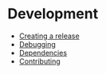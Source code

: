 Development
===========

- [Creating a release](creating-a-release.md)
- [Debugging](debugging.md)
- [Dependencies](development/dependencies.md)
- [Contributing](contributing/index.md)
